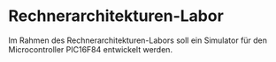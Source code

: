 # Rechnerarchitekturen-Labor
Im Rahmen des Rechnerarchitekturen-Labors soll ein Simulator für den Microcontroller PIC16F84 entwickelt werden.
